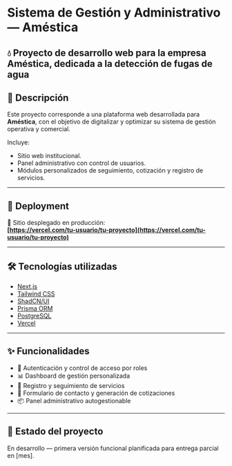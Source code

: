 # Sistema de Gestión y Administrativo— Améstica

💧 **Proyecto de desarrollo web para la empresa Améstica, dedicada a la detección de fugas de agua**
---

## 🧾 Descripción

Este proyecto corresponde a una plataforma web desarrollada para **Améstica**, con el objetivo de digitalizar y optimizar su sistema de gestión operativa y comercial.

Incluye:
- Sitio web institucional.
- Panel administrativo con control de usuarios.
- Módulos personalizados de seguimiento, cotización y registro de servicios.

---

## 🚀 Deployment

🔗 Sitio desplegado en producción:  
**[https://vercel.com/tu-usuario/tu-proyecto](https://vercel.com/tu-usuario/tu-proyecto)**

---

## 🛠️ Tecnologías utilizadas

- [Next.js](https://nextjs.org/)
- [Tailwind CSS](https://tailwindcss.com/)
- [ShadCN/UI](https://ui.shadcn.com/)
- [Prisma ORM](https://www.prisma.io/)
- [PostgreSQL](https://www.postgresql.org/)
- [Vercel](https://vercel.com/)

---

## ✨ Funcionalidades

- 🔐 Autenticación y control de acceso por roles  
- 📊 Dashboard de gestión personalizada  
- 📁 Registro y seguimiento de servicios  
- 📨 Formulario de contacto y generación de cotizaciones  
- 📦 Panel administrativo autogestionable  

---

## 📌 Estado del proyecto

En desarrollo — primera versión funcional planificada para entrega parcial en [mes].
